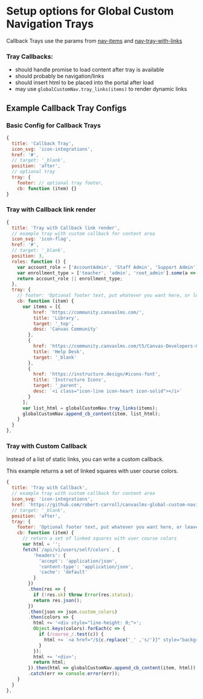 
# Setup options for Global Custom Navigation Trays

Callback Trays use the params from [nav-items](/docs/nav-items.md) and [nav-tray-with-links](/docs/nav-tray-with-links.md)

### Tray Callbacks:

- should handle promise to load content after tray is available
- should probably be navigation/links
- should insert html to be placed into the portal after load
- may use `globalCustomNav.tray_links(items)` to render dynamic links

## Example Callback Tray Configs

### Basic Config for Callback Trays
```js
{
  title: 'Callback Tray',
  icon_svg: 'icon-integrations',
  href: '#',
  // target: '_blank',
  position: 'after',
  // optional tray
  tray: {
    footer: // optional tray footer,
    cb: function (item) {}
}
```

### Tray with Callback link render

```js
{
  title: 'Tray with Callback link render',
  // example tray with custom callback for content area
  icon_svg: 'icon-flag',
  href: '#',
  // target: '_blank',
  position: 3,
  roles: function () {
    var account_role = ['AccountAdmin', 'Staff Admin', 'Support Admin'].some(a => ENV.current_user_types.includes(a));
    var enrollment_type = ['teacher', 'admin', 'root_admin'].some(a => ENV.current_user_roles.includes(a));
    return account_role || enrollment_type;
  },
  tray: {
    // footer: 'Optional footer text, put whatever you want here, or leave it blank.',
    cb: function (item) {
      var items = [{
          href: 'https://community.canvaslms.com/',
          title: 'Library',
          target: '_top',
          desc: 'Canvas Community'
        },
        {
          href: 'https://community.canvaslms.com/t5/Canvas-Developers-Group/gh-p/developers',
          title: 'Help Desk',
          target: '_blank'
        },
        {
          href: 'https://instructure.design/#icons-font',
          title: 'Instructure Icons',
          target: '_parent',
          desc: `<i class="icon-line icon-heart icon-solid"></i>`
        }
      ];
      var list_html = globalCustomNav.tray_links(items);
      globalCustomNav.append_cb_content(item, list_html);
    }
  }
},
```

### Tray with Custom Callback
Instead of a list of static links, you can write a custom callback.

This example returns a set of linked squares with user course colors.

```js
{
  title: 'Tray with Callback',
  // example tray with custom callback for content area
  icon_svg: 'icon-integrations',
  href: 'https://github.com/robert-carroll/canvaslms-global-custom-navigation',
  // target: '_blank',
  position: 'after',
  tray: {
    footer: 'Optional footer text, put whatever you want here, or leave it blank.',
    cb: function (item) {
      // return a set of linked squares with user course colors
      var html = '';
      fetch(`/api/v1/users/self/colors`, {
          'headers': {
            'accept': 'application/json',
            'content-type': 'application/json',
            'cache': 'default'
          }
        })
        .then(res => {
          if (!res.ok) throw Error(res.status);
          return res.json();
        })
        .then(json => json.custom_colors)
        .then(colors => {
          html += '<div style="line-height: 0;">';
          Object.keys(colors).forEach(c => {
            if (/course_/.test(c)) {
              html += `<a href="/${c.replace('_' ,'s/')}" style="background-color: ${colors[c]}; width:20px; height: 20px; display: inline-block;"></a>`;
            }
          });
          html += '<div>';
          return html;
        }).then(html => globalCustomNav.append_cb_content(item, html))
        .catch(err => console.error(err));
    }
  }
},
```